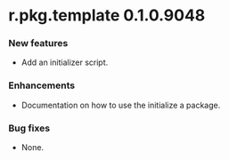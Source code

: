# r.pkg.template 0.1.0.9048
### New features
* Add an initializer script.
### Enhancements
* Documentation on how to use the initialize a package.
### Bug fixes
* None.
